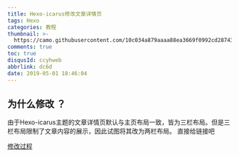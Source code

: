 ```yaml
---
title: Hexo-icarus修改文章详情页
tags: Hexo
categories: 教程
thumbnail: >-
  https://camo.githubusercontent.com/10c034a879aaaa88ea3669f0992cd28743d8ca07/687474703a2f2f70706f66666963652e6769746875622e696f2f6865786f2d7468656d652d6963617275732f67616c6c6572792f707265766965772e706e673f31
comments: true
toc: true
disqusId: ccyhweb
abbrlink: dc6d
date: 2019-05-01 18:46:04
---
```




## 为什么修改 ？

由于Hexo-icarus主题的文章详情页默认与主页布局一致，皆为三栏布局。但是三栏布局限制了文章内容的展示，因此试图将其改为两栏布局。
直接给链接吧

[修改过程](https://github.com/YHCClin/HexoSource/commit/afeb828fb451f21a415f1409e3047f6fdaca0dab)

